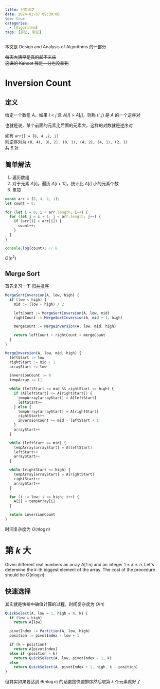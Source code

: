 ```yaml
---
title: 分而治之
date: 2024-03-07 09:30:00
toc: true
categories:
  - [Algorithm]
tags: [算法, 笔记]
---
```


本文是 Design and Analysis of Algorithms 的一部分

~~每天大清早是真的起不来床~~  
~~这课的 Kahoot 我是一分也没拿到~~

<!-- more -->

# Inversion Count

## 定义

给定一个数组 $A$，如果 $i < j$ 且 $A[i] > A[j]$，则称 $(i, j)$ 是 $A$ 的一个逆序对

也就是说，某个前面的元素比后面的元素大，这样的对数就是逆序对

如有 `arr[] = [8, 4 ,2, 1]`  
则逆序对为 `(8, 4), (8, 2), (8, 1), (4, 2), (4, 1), (2, 1)`  
共 6 对

## 简单解法

1. 遍历数组
2. 对于元素 $A[i]$，遍历 $A[i+1:]$，统计比 $A[i]$ 小的元素个数
3. 累加

```ts
const arr = [8, 4, 2, 1];
let count = 0;

for (let i = 0; i < arr.length; i++) {
  for (let j = i + 1; j < arr.length; j++) {
    if (arr[i] > arr[j]) {
      count++;
    }
  }
}

console.log(count); // 6
```

$O(n^2)$

## Merge Sort

首先复习一下 [归并排序](https://aloen.to/Algorithm/Master-Method/#%E9%80%92%E5%BD%92%E5%88%86%E6%B2%BB%E7%AE%97%E6%B3%95)

```ts
MergeSortInversion(A, low, high) {
  if (low < high) {
    mid := (low + high) / 2

    leftCount := MergeSortInversion(A, low, mid)
    rightCount := MergeSortInversion(A, mid + 1, high)

    mergeCount := MergeInversion(A, low, mid, high)

    return leftCount + rightCount + mergeCount
  }
}

MergeInversion(A, low, mid, high) {
  leftStart := low
  rightStart := mid + 1
  arrayStart := low

  inversionCount := 0
  tempArray := []

  while (leftStart <= mid && rightStart <= high) {
    if (A[leftStart] <= A[rightStart]) {
      tempArray[arrayStart] = A[leftStart]
      leftStart++
    } else {
      tempArray[arrayStart] = A[rightStart]
      rightStart++
      inversionCount += mid - leftStart + 1
    }
    arrayStart++
  }

  while (leftStart <= mid) {
    tempArray[arrayStart] = A[leftStart]
    leftStart++
    arrayStart++
  }

  while (rightStart <= high) {
    tempArray[arrayStart] = A[rightStart]
    rightStart++
    arrayStart++
  }

  for (i := low; i <= high; i++) {
    A[i] = tempArray[i]
  }

  return inversionCount
}
```

时间复杂度为 $O(n \log{n})$

# 第 $k$ 大

Given different real numbers an array A[1:n] and an integer $1 \leq k \leq n$.
Let's determine the $k$-th biggest element of the array.
The cost of the procedure should be $O(n \log{n})$.

## 快速选择

其实就是快排中轴值计算的过程，时间复杂度为 $O(n)$

```ts
QuickSelect(A, low = 1, high = n, k) {
  if (low = high)
    return A[low]

  pivotIndex := Partition(A, low, high)
  position := pivotIndex - low + 1

  if (k = position)
    return A[pivotIndex]
  else if (position > k)
    return QuickSelect(A, low, pivotIndex - 1, k)
  else
    return QuickSelect(A, pivotIndex + 1, high, k - position)
}
```

但其实如果要达到 $\theta(n \log{n})$ 的话直接快速排序然后取第 $k$ 个元素就好了
